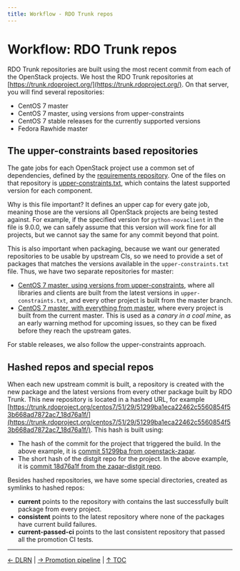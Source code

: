 ```yaml
---
title: Workflow - RDO Trunk repos
---
```


# Workflow: RDO Trunk repos

RDO Trunk repositories are built using the most recent commit from each of the OpenStack projects. We host the RDO Trunk repositories at [https://trunk.rdoproject.org/](https://trunk.rdoproject.org/). On that server, you will find several repositories:

- CentOS 7 master
- CentOS 7 master, using versions from upper-constraints
- CentOS 7 stable releases for the currently supported versions
- Fedora Rawhide master

## The upper-constraints based repositories

The gate jobs for each OpenStack project use a common set of dependencies, defined by the [requirements repository](https://github.com/openstack/requirements/). One of the files on that repository is [upper-constraints.txt](https://github.com/openstack/requirements/blob/master/upper-constraints.txt), which contains the latest supported version for each component.

Why is this file important? It defines an upper cap for every gate job, meaning those are the versions all OpenStack projects are being tested against. For example, if the specified version for ``python-novaclient`` in the file is 9.0.0, we can safely assume that this version will work fine for all projects, but we cannot say the same for any commit beyond that point.

This is also important when packaging, because we want our generated repositories to be usable by upstream CIs, so we need to provide a set of packages that matches the versions available in the ``upper-constraints.txt`` file. Thus, we have two separate repositories for master:

- [CentOS 7 master, using versions from upper-constraints](https://trunk.rdoproject.org/centos7), where all libraries and clients are built from the latest versions in ``upper-constraints.txt``, and every other project is built from the master branch.
- [CentOS 7 master, with everything from master](https://trunk.rdoproject.org/centos7-master-head), where every project is built from the current master. This is used as a _canary in a coal mine_, as an early warning method for upcoming issues, so they can be fixed before they reach the upstream gates.

For stable releases, we also follow the upper-constraints approach.

## Hashed repos and special repos

When each new upstream commit is built, a repository is created with the new package and the latest versions from every other package built by RDO Trunk. This new repository is located in a hashed URL, for example [https://trunk.rdoproject.org/centos7/51/29/51299ba1eca22462c5560854f53b668ad7872ac7_18d76a1f/](https://trunk.rdoproject.org/centos7/51/29/51299ba1eca22462c5560854f53b668ad7872ac7_18d76a1f/). This hash is built using:

- The hash of the commit for the project that triggered the build. In the above example, it is [commit 51299ba from openstack-zaqar](https://github.com/openstack/zaqar/commit/51299ba1eca22462c5560854f53b668ad7872ac7).
- The short hash of the distgit repo for the project. In the above example, it is [commit 18d76a1f from the zaqar-distgit repo](https://github.com/rdo-packages/zaqar-distgit/commit/18d76a1f8b95171e418b52a17001473af7d6fde5).

Besides hashed repositories, we have some special directories, created as symlinks to hashed repos:

- **current** points to the repository with contains the last successfully built package from every project.
- **consistent** points to the latest repository where none of the packages have current build failures.
- **current-passed-ci** points to the last consistent repository that passed all the promotion CI tests.

----

[← DLRN](/what/dlrn) |
[→ Promotion pipeline](/what/promotion-pipeline) |
[↑ TOC](/what) 

